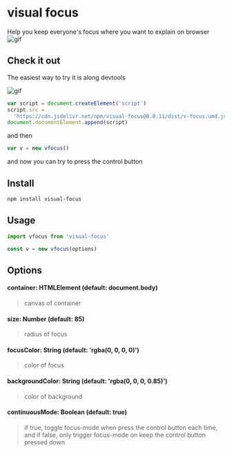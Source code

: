 # visual focus

Help you keep everyone's focus where you want to explain on browser
![gif](https://github.com/iamplex/visual-focus/blob/master/assets/visual-focus.gif?raw=true)

## Check it out

The easiest way to try it is along devtools

![gif](https://github.com/iamplex/visual-focus/blob/master/assets/getting-start.gif?raw=true)

```js
var script = document.createElement('script')
script.src =
  'https://cdn.jsdelivr.net/npm/visual-focus@0.0.11/dist/v-focus.umd.js'
document.documentElement.append(script)
```

and then

```js
var v = new vfocus()
```

and now you can try to press the control button

## Install

```sh
npm install visual-focus
```

## Usage

```js
import vfocus from 'visual-focus'

const v = new vfocus(options)
```

## Options

#### container: HTMLElement (default: document.body)

> canvas of container

#### size: Number (default: 85)

> radius of focus

#### focusColor: String (default: 'rgba(0, 0, 0, 0)')

> color of focus

#### backgroundColor: String (default: 'rgba(0, 0, 0, 0.85)')

> color of background

#### continuousMode: Boolean (default: true)

> if true, toggle focus-mode when press the control button each time,
> and if false, only trigger focus-mode on keep the control button pressed down
